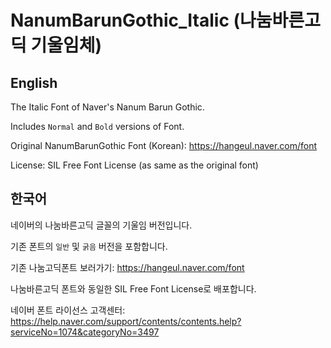 # NanumBarunGothic_Italic (나눔바른고딕 기울임체)

## English

The Italic Font of Naver's Nanum Barun Gothic.

Includes `Normal` and `Bold` versions of Font.

Original NanumBarunGothic Font (Korean): https://hangeul.naver.com/font

License: SIL Free Font License (as same as the original font)

## 한국어
네이버의 나눔바른고딕 글꼴의 기울임 버전입니다.

기존 폰트의 `일반` 및 `굵음` 버전을 포함합니다.

기존 나눔고딕폰트 보러가기: https://hangeul.naver.com/font


나눔바른고딕 폰트와 동일한 SIL Free Font License로 배포합니다.

네이버 폰트 라이선스 고객센터: https://help.naver.com/support/contents/contents.help?serviceNo=1074&categoryNo=3497
